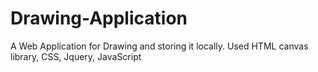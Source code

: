 # Drawing-Application

A Web Application for Drawing and storing it locally. 
Used HTML canvas library, CSS, Jquery, JavaScript
